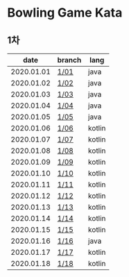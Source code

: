 # Bowling Game Kata

## 1차
date | branch | lang
--- | --- | ---
2020.01.01 | [1/01](https://github.com/darklibra/bowling-game-kata/tree/1/1) | java
2020.01.02 | [1/02](https://github.com/darklibra/bowling-game-kata/tree/1/2) | java
2020.01.03 | [1/03](https://github.com/darklibra/bowling-game-kata/tree/1/3) | java
2020.01.04 | [1/04](https://github.com/darklibra/bowling-game-kata/tree/1/4) | java
2020.01.05 | [1/05](https://github.com/darklibra/bowling-game-kata/tree/1/5) | java
2020.01.06 | [1/06](https://github.com/darklibra/bowling-game-kata/tree/1/6) | kotlin
2020.01.07 | [1/07](https://github.com/darklibra/bowling-game-kata/tree/1/7) | kotlin
2020.01.08 | [1/08](https://github.com/darklibra/bowling-game-kata/tree/1/8) | kotlin
2020.01.09 | [1/09](https://github.com/darklibra/bowling-game-kata/tree/1/9) | kotlin
2020.01.10 | [1/10](https://github.com/darklibra/bowling-game-kata/tree/1/10) | kotlin
2020.01.11 | [1/11](https://github.com/darklibra/bowling-game-kata/tree/1/11) | kotlin
2020.01.12 | [1/12](https://github.com/darklibra/bowling-game-kata/tree/1/12) | kotlin
2020.01.13 | [1/13](https://github.com/darklibra/bowling-game-kata/tree/1/13) | kotlin
2020.01.14 | [1/14](https://github.com/darklibra/bowling-game-kata/tree/1/14) | kotlin
2020.01.15 | [1/15](https://github.com/darklibra/bowling-game-kata/tree/1/15) | kotlin
2020.01.16 | [1/16](https://github.com/darklibra/bowling-game-kata/tree/1/16) | java
2020.01.17 | [1/17](https://github.com/darklibra/bowling-game-kata/tree/1/17) | kotlin
2020.01.18 | [1/18](https://github.com/darklibra/bowling-game-kata/tree/1/18) | kotlin
